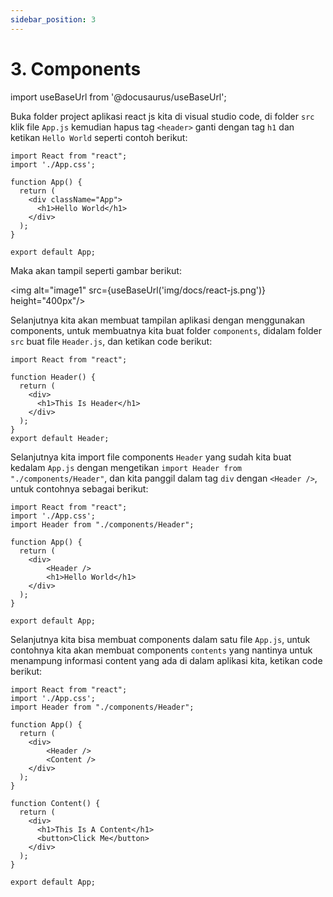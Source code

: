 ```yaml
---
sidebar_position: 3
---
```


# 3. Components

import useBaseUrl from '@docusaurus/useBaseUrl';

Buka folder project aplikasi react js kita di visual studio code,
di folder `src` klik file `App.js` kemudian hapus tag `<header>` ganti dengan tag `h1` dan ketikan `Hello World` seperti contoh berikut:

```
import React from "react";
import './App.css';

function App() {
  return (
    <div className="App">
      <h1>Hello World</h1>
    </div>
  );
}

export default App;

```

Maka akan tampil seperti gambar berikut:

<img alt="image1" src={useBaseUrl('img/docs/react-js.png')} height="400px"/>

Selanjutnya kita akan membuat tampilan aplikasi dengan menggunakan components, untuk membuatnya kita buat folder `components`, didalam folder `src` buat file `Header.js`, dan ketikan code berikut:

```
import React from "react";

function Header() {
  return (
    <div>
      <h1>This Is Header</h1>
    </div>
  );
}
export default Header;
```

Selanjutnya kita import file components `Header` yang sudah kita buat kedalam `App.js` dengan mengetikan `import Header from "./components/Header"`, dan kita panggil dalam tag `div` dengan `<Header />`, untuk contohnya sebagai berikut:
```
import React from "react";
import './App.css';
import Header from "./components/Header";

function App() {
  return (
    <div>
        <Header />
        <h1>Hello World</h1>
    </div>
  );
}

export default App;

```

Selanjutnya kita bisa membuat components dalam satu file `App.js`, untuk contohnya kita akan membuat components `contents` yang nantinya untuk menampung informasi content yang ada di dalam aplikasi kita, ketikan code berikut:

```
import React from "react";
import './App.css';
import Header from "./components/Header";

function App() {
  return (
    <div>
        <Header />
        <Content />
    </div>
  );
}

function Content() {
  return (
    <div>
      <h1>This Is A Content</h1>
      <button>Click Me</button>
    </div>
  );
}

export default App;

```